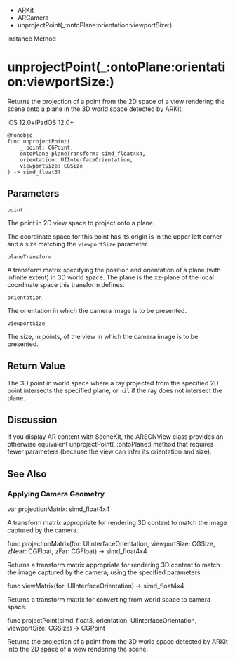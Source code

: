 

- ARKit
- ARCamera
-  unprojectPoint(\_:ontoPlane:orientation:viewportSize:) 

Instance Method

# unprojectPoint(\_:ontoPlane:orientation:viewportSize:)

Returns the projection of a point from the 2D space of a view rendering the scene onto a plane in the 3D world space detected by ARKit.

iOS 12.0+iPadOS 12.0+

``` source
@nonobjc
func unprojectPoint(
    _ point: CGPoint,
    ontoPlane planeTransform: simd_float4x4,
    orientation: UIInterfaceOrientation,
    viewportSize: CGSize
) -> simd_float3?
```

## Parameters 

`point`  

The point in 2D view space to project onto a plane.

The coordinate space for this point has its origin is in the upper left corner and a size matching the `viewportSize` parameter.

`planeTransform`  

A transform matrix specifying the position and orientation of a plane (with infinite extent) in 3D world space. The plane is the xz-plane of the local coordinate space this transform defines.

`orientation`  

The orientation in which the camera image is to be presented.

`viewportSize`  

The size, in points, of the view in which the camera image is to be presented.

## Return Value

The 3D point in world space where a ray projected from the specified 2D point intersects the specified plane, or `nil` if the ray does not intersect the plane.

## Discussion

If you display AR content with SceneKit, the ARSCNView class provides an otherwise equivalent unprojectPoint(_:ontoPlane:) method that requires fewer parameters (because the view can infer its orientation and size).

## See Also

### Applying Camera Geometry

var projectionMatrix: simd_float4x4

A transform matrix appropriate for rendering 3D content to match the image captured by the camera.

func projectionMatrix(for: UIInterfaceOrientation, viewportSize: CGSize, zNear: CGFloat, zFar: CGFloat) -> simd_float4x4

Returns a transform matrix appropriate for rendering 3D content to match the image captured by the camera, using the specified parameters.

func viewMatrix(for: UIInterfaceOrientation) -> simd_float4x4

Returns a transform matrix for converting from world space to camera space.

func projectPoint(simd_float3, orientation: UIInterfaceOrientation, viewportSize: CGSize) -> CGPoint

Returns the projection of a point from the 3D world space detected by ARKit into the 2D space of a view rendering the scene.

